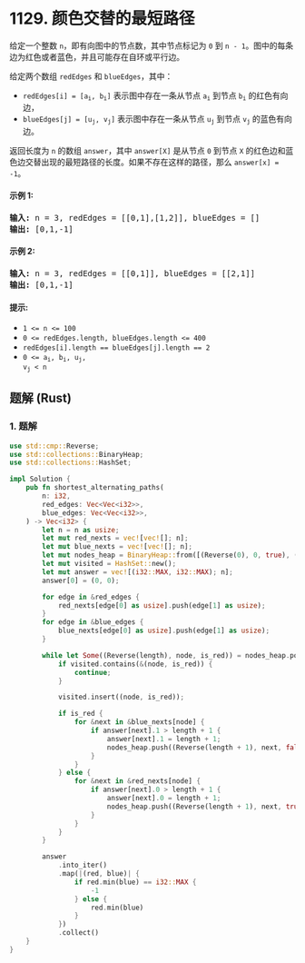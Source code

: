 # 1129. 颜色交替的最短路径
给定一个整数 `n`，即有向图中的节点数，其中节点标记为 `0` 到 `n - 1`。图中的每条边为红色或者蓝色，并且可能存在自环或平行边。

给定两个数组 `redEdges` 和 `blueEdges`，其中：

* <code>redEdges[i] = [a<sub>i</sub>, b<sub>i</sub>]</code> 表示图中存在一条从节点 <code>a<sub>i</sub></code> 到节点 <code>b<sub>i</sub></code> 的红色有向边，
* <code>blueEdges[j] = [u<sub>j</sub>, v<sub>j</sub>]</code> 表示图中存在一条从节点 <code>u<sub>j</sub></code> 到节点 <code>v<sub>j</sub></code> 的蓝色有向边。

返回长度为 `n` 的数组 `answer`，其中 `answer[X]` 是从节点 `0` 到节点 `X` 的红色边和蓝色边交替出现的最短路径的长度。如果不存在这样的路径，那么 `answer[x] = -1`。

#### 示例 1:
<pre>
<strong>输入:</strong> n = 3, redEdges = [[0,1],[1,2]], blueEdges = []
<strong>输出:</strong> [0,1,-1]
</pre>

#### 示例 2:
<pre>
<strong>输入:</strong> n = 3, redEdges = [[0,1]], blueEdges = [[2,1]]
<strong>输出:</strong> [0,1,-1]
</pre>

#### 提示:
* `1 <= n <= 100`
* `0 <= redEdges.length, blueEdges.length <= 400`
* `redEdges[i].length == blueEdges[j].length == 2`
* <code>0 <= a<sub>i</sub>, b<sub>i</sub>, u<sub>j</sub>, v<sub>j</sub> < n</code>

## 题解 (Rust)

### 1. 题解
```Rust
use std::cmp::Reverse;
use std::collections::BinaryHeap;
use std::collections::HashSet;

impl Solution {
    pub fn shortest_alternating_paths(
        n: i32,
        red_edges: Vec<Vec<i32>>,
        blue_edges: Vec<Vec<i32>>,
    ) -> Vec<i32> {
        let n = n as usize;
        let mut red_nexts = vec![vec![]; n];
        let mut blue_nexts = vec![vec![]; n];
        let mut nodes_heap = BinaryHeap::from([(Reverse(0), 0, true), (Reverse(0), 0, false)]);
        let mut visited = HashSet::new();
        let mut answer = vec![(i32::MAX, i32::MAX); n];
        answer[0] = (0, 0);

        for edge in &red_edges {
            red_nexts[edge[0] as usize].push(edge[1] as usize);
        }
        for edge in &blue_edges {
            blue_nexts[edge[0] as usize].push(edge[1] as usize);
        }

        while let Some((Reverse(length), node, is_red)) = nodes_heap.pop() {
            if visited.contains(&(node, is_red)) {
                continue;
            }

            visited.insert((node, is_red));

            if is_red {
                for &next in &blue_nexts[node] {
                    if answer[next].1 > length + 1 {
                        answer[next].1 = length + 1;
                        nodes_heap.push((Reverse(length + 1), next, false));
                    }
                }
            } else {
                for &next in &red_nexts[node] {
                    if answer[next].0 > length + 1 {
                        answer[next].0 = length + 1;
                        nodes_heap.push((Reverse(length + 1), next, true));
                    }
                }
            }
        }

        answer
            .into_iter()
            .map(|(red, blue)| {
                if red.min(blue) == i32::MAX {
                    -1
                } else {
                    red.min(blue)
                }
            })
            .collect()
    }
}
```
